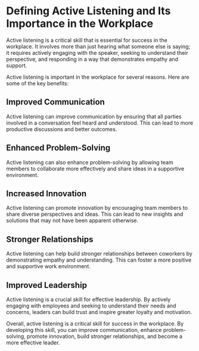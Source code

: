 Defining Active Listening and Its Importance in the Workplace
==========================================================================================================

Active listening is a critical skill that is essential for success in the workplace. It involves more than just hearing what someone else is saying; it requires actively engaging with the speaker, seeking to understand their perspective, and responding in a way that demonstrates empathy and support.

Active listening is important in the workplace for several reasons. Here are some of the key benefits:

Improved Communication
----------------------

Active listening can improve communication by ensuring that all parties involved in a conversation feel heard and understood. This can lead to more productive discussions and better outcomes.

Enhanced Problem-Solving
------------------------

Active listening can also enhance problem-solving by allowing team members to collaborate more effectively and share ideas in a supportive environment.

Increased Innovation
--------------------

Active listening can promote innovation by encouraging team members to share diverse perspectives and ideas. This can lead to new insights and solutions that may not have been apparent otherwise.

Stronger Relationships
----------------------

Active listening can help build stronger relationships between coworkers by demonstrating empathy and understanding. This can foster a more positive and supportive work environment.

Improved Leadership
-------------------

Active listening is a crucial skill for effective leadership. By actively engaging with employees and seeking to understand their needs and concerns, leaders can build trust and inspire greater loyalty and motivation.

Overall, active listening is a critical skill for success in the workplace. By developing this skill, you can improve communication, enhance problem-solving, promote innovation, build stronger relationships, and become a more effective leader.
